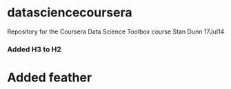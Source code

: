 datasciencecoursera
===================

Repository for the Coursera Data Science Toolbox course
Stan Dunn
17Jul14


### Added H3 to H2
# Added feather